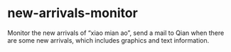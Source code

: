 # new-arrivals-monitor
Monitor the new arrivals of “xiao mian ao”, send a mail to Qian when there are some new arrivals, which includes graphics and text information.
